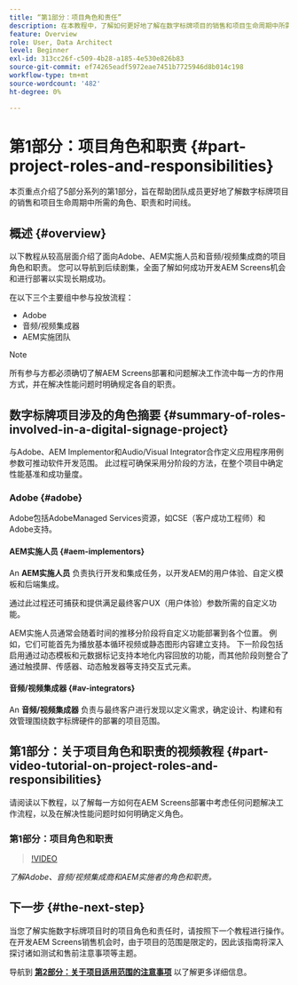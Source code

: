 ```yaml
---
title: “第1部分：项目角色和责任”
description: 在本教程中，了解如何更好地了解在数字标牌项目的销售和项目生命周期中所需的角色、职责和时间线。
feature: Overview
role: User, Data Architect
level: Beginner
exl-id: 313cc26f-c509-4b28-a185-4e530e826b83
source-git-commit: ef74265eadf5972eae7451b7725946d8b014c198
workflow-type: tm+mt
source-wordcount: '482'
ht-degree: 0%

---
```


# 第1部分：项目角色和职责 {#part-project-roles-and-responsibilities}

本页重点介绍了5部分系列的第1部分，旨在帮助团队成员更好地了解数字标牌项目的销售和项目生命周期中所需的角色、职责和时间线。

## 概述 {#overview}

以下教程从较高层面介绍了面向Adobe、AEM实施人员和音频/视频集成商的项目角色和职责。 您可以导航到后续剧集，全面了解如何成功开发AEM Screens机会和进行部署以实现长期成功。

在以下三个主要组中参与投放流程：

* Adobe
* 音频/视频集成器
* AEM实施团队

>[!NOTE]
>
>所有参与方都必须确切了解AEM Screens部署和问题解决工作流中每一方的作用方式，并在解决性能问题时明确规定各自的职责。

## 数字标牌项目涉及的角色摘要 {#summary-of-roles-involved-in-a-digital-signage-project}

与Adobe、AEM Implementor和Audio/Visual Integrator合作定义应用程序用例参数可推动软件开发范围。 此过程可确保采用分阶段的方法，在整个项目中确定性能基准和成功量度。

### Adobe {#adobe}

Adobe包括AdobeManaged Services资源，如CSE（客户成功工程师）和Adobe支持。

#### AEM实施人员 {#aem-implementors}

An **AEM实施人员** 负责执行开发和集成任务，以开发AEM的用户体验、自定义模板和后端集成。

通过此过程还可捕获和提供满足最终客户UX（用户体验）参数所需的自定义功能。

AEM实施人员通常会随着时间的推移分阶段将自定义功能部署到各个位置。 例如，它们可能首先为播放基本循环视频或静态图形内容建立支持。 下一阶段包括启用通过动态模板和元数据标记支持本地化内容回放的功能，而其他阶段则整合了通过触摸屏、传感器、动态触发器等支持交互式元素。

#### 音频/视频集成器 {#av-integrators}

An **音频/视频集成器** 负责与最终客户进行发现以定义需求，确定设计、构建和有效管理围绕数字标牌硬件的部署的项目范围。

## 第1部分：关于项目角色和职责的视频教程 {#part-video-tutorial-on-project-roles-and-responsibilities}

请阅读以下教程，以了解每一方如何在AEM Screens部署中考虑任何问题解决工作流程，以及在解决性能问题时如何明确定义角色。

### 第1部分：项目角色和职责

>[!VIDEO](https://video.tv.adobe.com/v/28375)

*了解Adobe、音频/视频集成商和AEM实施者的角色和职责。*

## 下一步 {#the-next-step}

当您了解实施数字标牌项目时的项目角色和责任时，请按照下一个教程进行操作。 在开发AEM Screens销售机会时，由于项目的范围是限定的，因此该指南将深入探讨诸如测试和售前注意事项等主题。

导航到 **[第2部分：关于项目适用范围的注意事项](project-considerations.md)** 以了解更多详细信息。
